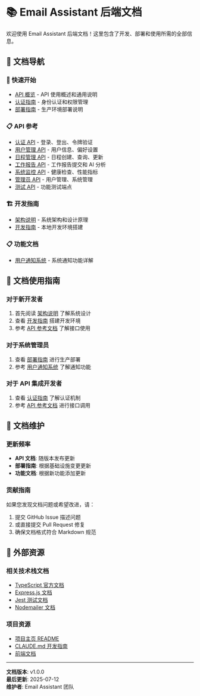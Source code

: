 # 📚 Email Assistant 后端文档

欢迎使用 Email Assistant 后端文档！这里包含了开发、部署和使用所需的全部信息。

## 📖 文档导航

### 🚀 快速开始
- [API 概览](./api/overview.md) - API 使用概述和通用说明
- [认证指南](./AUTHENTICATION.md) - 身份认证和权限管理
- [部署指南](./DEPLOYMENT.md) - 生产环境部署说明

### 📋 API 参考
- [认证 API](./api/authentication.md) - 登录、登出、令牌验证
- [用户管理 API](./api/users.md) - 用户信息、偏好设置
- [日程管理 API](./api/schedule.md) - 日程创建、查询、更新
- [工作报告 API](./api/reports.md) - 工作报告提交和 AI 分析
- [系统监控 API](./api/system.md) - 健康检查、性能指标
- [管理员 API](./api/admin.md) - 用户管理、系统管理
- [测试 API](./api/testing.md) - 功能测试端点

### 🏗️ 开发指南
- [架构说明](./ARCHITECTURE.md) - 系统架构和设计原理
- [开发指南](./DEVELOPMENT.md) - 本地开发环境搭建

### 📋 功能文档
- [用户通知系统](./USER_NOTIFICATIONS.md) - 系统通知功能详解

## 🎯 文档使用指南

### 对于新开发者
1. 首先阅读 [架构说明](./ARCHITECTURE.md) 了解系统设计
2. 查看 [开发指南](./DEVELOPMENT.md) 搭建开发环境
3. 参考 [API 参考文档](./API-REFERENCE.md) 了解接口使用

### 对于系统管理员
1. 查看 [部署指南](./DEPLOYMENT.md) 进行生产部署
2. 参考 [用户通知系统](./USER_NOTIFICATIONS.md) 了解通知功能

### 对于 API 集成开发者
1. 查看 [认证指南](./AUTHENTICATION.md) 了解认证机制
2. 参考 [API 参考文档](./API-REFERENCE.md) 进行接口调用

## 📝 文档维护

### 更新频率
- **API 文档**: 随版本发布更新
- **部署指南**: 根据基础设施变更更新
- **功能文档**: 根据新功能添加更新

### 贡献指南
如果您发现文档问题或希望改进，请：
1. 提交 GitHub Issue 描述问题
2. 或直接提交 Pull Request 修复
3. 确保文档格式符合 Markdown 规范

## 🔗 外部资源

### 相关技术栈文档
- [TypeScript 官方文档](https://www.typescriptlang.org/docs/)
- [Express.js 文档](https://expressjs.com/)
- [Jest 测试文档](https://jestjs.io/docs/getting-started)
- [Nodemailer 文档](https://nodemailer.com/about/)

### 项目资源
- [项目主页 README](../../../README.md)
- [CLAUDE.md 开发指南](../../../CLAUDE.md)
- [前端文档](../../frontend/README.md)

---

**文档版本**: v1.0.0  
**最后更新**: 2025-07-12  
**维护者**: Email Assistant 团队